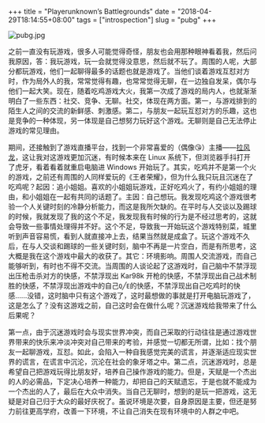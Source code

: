 +++
title = "Playerunknown’s Battlegrounds"
date = "2018-04-29T18:14:55+08:00"
tags = ["introspection"]
slug = "pubg"
+++

![pubg.jpg](/images/pubg.jpg "PUBG")

之前一直没有玩游戏，很多人可能觉得奇怪，朋友也会用那种眼神看着我，然后问我原因，答：我玩游戏，玩一会就觉得没意思，然后就不玩了。周围的人呢，大部分都玩游戏，他们一起聊得最多的话题也就是游戏了。当他们谈着游戏互怼对方时，作为局外人的我，常常觉得有趣，也常常觉得无聊，在一边独自发呆，偶尔与他们一起大笑。现在，随着吃鸡游戏大火，我第一次成了游戏的局内人，也就渐渐明白了一些东西：社交、竞争、无聊。社交，体现在两方面。第一，与游戏排到的陌生人之间的交流的新鲜感、刺激感。第二，与朋友一起玩互怼对方的乐趣，这也是竞争的一种体现，另一体现是自己想努力玩好这个游戏。无聊则是自己无法停止游戏的常见理由。

期间，还接触到了游戏直播平台，找到一个非常喜爱的（偶像😘）主播——[拉风龙](https://www.huya.com/lafeng)，这让我对这游戏更加沉迷，有时候本来在 Linux 系统下，但浏览器手抖打开了虎牙，看着看着就重启电脑进 Windows 开始玩了。其实，吃鸡并不是第一个火的游戏，之前还有周围的人同样爱玩的《王者荣耀》，但为什么我只玩且沉迷在了吃鸡呢？起因：追小姐姐。喜欢的小姐姐玩游戏，正好吃鸡火了，有约小姐姐的理由，和小姐姐在一起有共同的话题了。主因：自己想玩。我发现吃鸡这个游戏很考验一个人关键时刻的冷静分析能力，而这是我所欠缺的。在平时与人交谈以及踢球的时候，我就发现了我的这个不足，我发现我有时候的行为是不经过思考的，这就会导致一些事情处理得并不好。这个不足，导致我一开始玩这个游戏特别菜，城里听到声音容易慌，看到人就直接冲上去，结果当然就是成盒了。玩这个游戏不久后，在与人交谈和踢球的一些关键时刻，脑中不再是一片空白，而是有所思考，这大概是我在这个游戏中最大的收获了。其它：环境影响。周围人交流游戏，而自己能够听到，有时也不得不交流。当周围的人谈论起了这游戏时，自己脑中不禁浮现出压枪击杀对方的快感，不禁浮现出 Kar98k 开枪的快感，不禁浮现出自己战术制胜的快感，不禁浮现出游戏中的自己`Q`╱`E`的快感，不禁浮现出自己吃鸡时的快感……没错，这时脑中只有这个游戏了，这时最想做的事就是打开电脑玩游戏了，这是怎么了？没有这游戏之前，自己这时会在做什么呢？沉迷游戏给我带来了什么后果呢？

第一点，由于沉迷游戏时会与现实世界冲突，而自己采取的行动往往是通过游戏世界带来的快乐来冲淡冲突对自己带来的考验，并感觉一切都无所谓，比如：找个朋友一起聊游戏，互怼。如此，会陷入一种自我感觉完美的谎言，并逐渐适应现实世界的谎言，在谎言中沉沦，沉沦在社会的象牙塔之中。第二点，沉迷游戏时，总是希望自己把游戏玩得比朋友好，培养自己操作游戏的能力。但是，天赋是一个杰出的人的必需品，下定决心培养一种能力，却把自己的天赋遗忘，于是也就不能成为一个杰出的人了，最后在大众中消失。当自己无聊时，想到的是玩一把游戏，这无疑是对自己归于大众的最好庆祝了。虽说环境是次要，自身原因是主要，但还是努力前往更高学府，改善一下环境，不让自己消失在现有环境中的人群之中吧。
